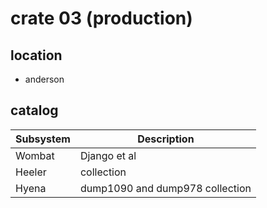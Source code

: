 # crate 03 (production)
## location
+ anderson

## catalog
| Subsystem | Description                                      |
| --------- | ------------------------------------------------ |
| Wombat    | Django et al                                     |
| Heeler    | collection                                       |
| Hyena     | dump1090 and dump978 collection                  |
